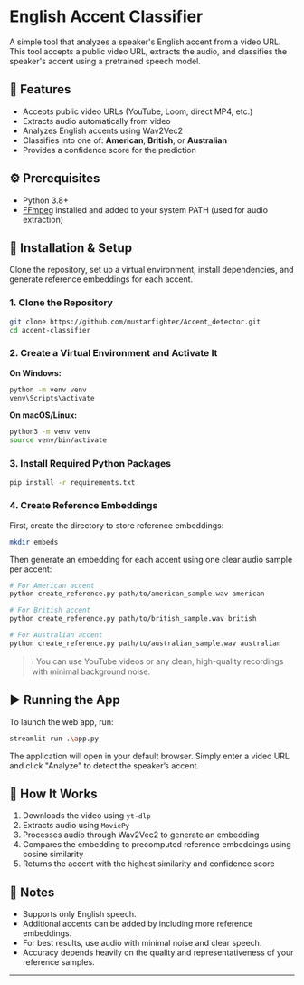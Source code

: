# English Accent Classifier

A simple tool that analyzes a speaker's English accent from a video URL. This tool accepts a public video URL, extracts the audio, and classifies the speaker's accent using a pretrained speech model.

## 🎯 Features

- Accepts public video URLs (YouTube, Loom, direct MP4, etc.)
- Extracts audio automatically from video
- Analyzes English accents using Wav2Vec2
- Classifies into one of: **American**, **British**, or **Australian**
- Provides a confidence score for the prediction

## ⚙️ Prerequisites

- Python 3.8+
- [FFmpeg](https://ffmpeg.org/download.html) installed and added to your system PATH (used for audio extraction)

## 🚀 Installation & Setup

Clone the repository, set up a virtual environment, install dependencies, and generate reference embeddings for each accent.

### 1. Clone the Repository

```bash
git clone https://github.com/mustarfighter/Accent_detector.git
cd accent-classifier
```

### 2. Create a Virtual Environment and Activate It

**On Windows:**

```bash
python -m venv venv
venv\Scripts\activate
```

**On macOS/Linux:**

```bash
python3 -m venv venv
source venv/bin/activate
```

### 3. Install Required Python Packages

```bash
pip install -r requirements.txt
```

### 4. Create Reference Embeddings

First, create the directory to store reference embeddings:

```bash
mkdir embeds
```

Then generate an embedding for each accent using one clear audio sample per accent:

```bash
# For American accent
python create_reference.py path/to/american_sample.wav american

# For British accent
python create_reference.py path/to/british_sample.wav british

# For Australian accent
python create_reference.py path/to/australian_sample.wav australian
```

> ℹ️ You can use YouTube videos or any clean, high-quality recordings with minimal background noise.

## ▶️ Running the App

To launch the web app, run:

```bash
streamlit run .\app.py
```

The application will open in your default browser. Simply enter a video URL and click "Analyze" to detect the speaker’s accent.

## 🧠 How It Works

1. Downloads the video using `yt-dlp`
2. Extracts audio using `MoviePy`
3. Processes audio through Wav2Vec2 to generate an embedding
4. Compares the embedding to precomputed reference embeddings using cosine similarity
5. Returns the accent with the highest similarity and confidence score

## 📝 Notes

- Supports only English speech.
- Additional accents can be added by including more reference embeddings.
- For best results, use audio with minimal noise and clear speech.
- Accuracy depends heavily on the quality and representativeness of your reference samples.

---
